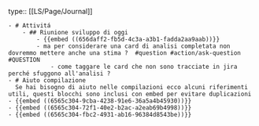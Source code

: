 type:: [[LS/Page/Journal]]

	- # Attivitá
		- ## Riunione sviluppo di oggi
			- {{embed ((656daff2-fb5d-4c3a-a3b1-fadda2aa9aab))}}
			- ma per considerare una card di analisi completata non dovremmo mettere anche una stima ?  #question #action/ask-question #QUESTION
				- come taggare le card che non sono tracciate in jira perché sfuggono all'analisi ?
	- # Aiuto compilazione
	  Se hai bisogno di aiuto nelle compilazioni ecco alcuni riferimenti utili, questi blocchi sono inclusi con embed per evitare duplicazioni
	- {{embed ((6565c304-9cba-4238-91e6-36a5a4b45930))}}
	- {{embed ((6565c304-72f1-40e2-b2ac-a2eab69b4998))}}
	- {{embed ((6565c304-fbc2-4931-ab16-96384d8543be))}}